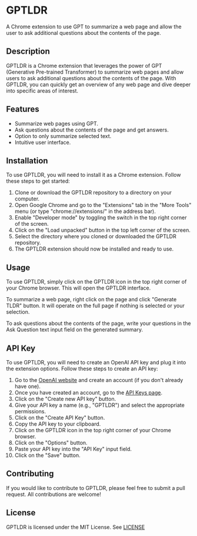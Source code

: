# GPTLDR
A Chrome extension to use GPT to summarize a web page and allow the user to ask additional questions about the contents of the page.

## Description
GPTLDR is a Chrome extension that leverages the power of GPT (Generative Pre-trained Transformer) to summarize web pages and allow users to ask additional questions about the contents of the page. With GPTLDR, you can quickly get an overview of any web page and dive deeper into specific areas of interest.

## Features
- Summarize web pages using GPT.
- Ask questions about the contents of the page and get answers.
- Option to only summarize selected text.
- Intuitive user interface.

## Installation
To use GPTLDR, you will need to install it as a Chrome extension. Follow these steps to get started:

1. Clone or download the GPTLDR repository to a directory on your computer.
2. Open Google Chrome and go to the "Extensions" tab in the "More Tools" menu (or type "chrome://extensions/" in the address bar).
3. Enable "Developer mode" by toggling the switch in the top right corner of the screen.
4. Click on the "Load unpacked" button in the top left corner of the screen.
5. Select the directory where you cloned or downloaded the GPTLDR repository.
6. The GPTLDR extension should now be installed and ready to use.

## Usage
To use GPTLDR, simply click on the GPTLDR icon in the top right corner of your Chrome browser. This will open the GPTLDR interface.

To summarize a web page, right click on the page and click "Generate TLDR" button. It will operate on the full page if nothing is selected or your selection.

To ask questions about the contents of the page, write your questions in the Ask Question text input field on the generated summary.

## API Key
To use GPTLDR, you will need to create an OpenAI API key and plug it into the extension options. Follow these steps to create an API key:

1. Go to the [OpenAI website](https://openai.com/) and create an account (if you don't already have one).
2. Once you have created an account, go to the [API Keys page](https://beta.openai.com/account/api-keys).
3. Click on the "Create new API key" button.
4. Give your API key a name (e.g., "GPTLDR") and select the appropriate permissions.
5. Click on the "Create API Key" button.
6. Copy the API key to your clipboard.
7. Click on the GPTLDR icon in the top right corner of your Chrome browser.
8. Click on the "Options" button.
9. Paste your API key into the "API Key" input field.
10. Click on the "Save" button.

## Contributing
If you would like to contribute to GPTLDR, please feel free to submit a pull request. All contributions are welcome!

## License
GPTLDR is licensed under the MIT License. See [LICENSE](https://github.com/your-username/GPTLDR/blob/main/LICENSE)
